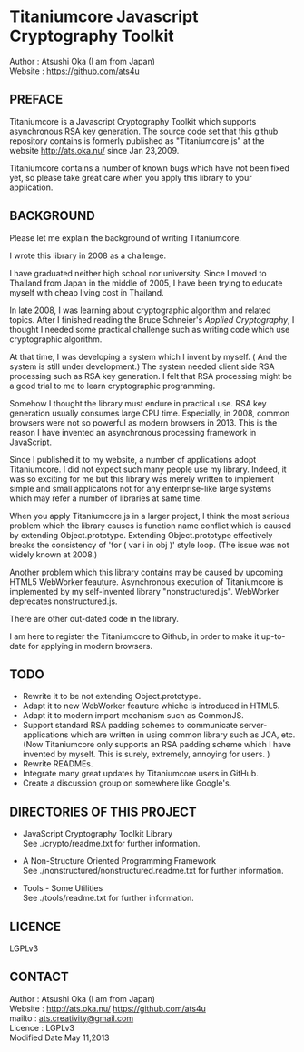 
Titaniumcore Javascript Cryptography Toolkit
============================================

Author :  Atsushi Oka (I am from Japan)  
Website : https://github.com/ats4u  

PREFACE
-------

Titaniumcore is a Javascript Cryptography Toolkit which supports asynchronous
RSA key generation. The source code set that this github repository contains
is formerly published as "Titaniumcore.js" at the website http://ats.oka.nu/
since Jan 23,2009.

Titaniumcore contains a number of known bugs which have not been fixed yet, so
please take great care when you apply this library to your application.



BACKGROUND
----------

Please let me explain the background of writing Titaniumcore.

I wrote this library in 2008 as a challenge. 

I have graduated neither high school nor university. Since I moved to Thailand
from Japan in the middle of 2005, I have been trying to educate myself with
cheap living cost in Thailand.

In late 2008, I was learning about cryptographic algorithm and related topics.
After I finished reading the Bruce Schneier's _Applied Cryptography_, I thought
I needed some practical challenge such as writing code which use cryptographic
algorithm.

At that time, I was developing a system which I invent by myself. ( And the
system is still under development.) The system needed client side RSA processing
such as RSA key generation. I felt that RSA processing might be a good trial to
me to learn cryptographic programming.

Somehow I thought the library must endure in practical use. RSA key generation
usually consumes large CPU time. Especially, in 2008, common browsers were not
so powerful as modern browsers in 2013. This is the reason I have invented an
asynchronous processing framework in JavaScript.

Since I published it to my website, a number of applications adopt
Titaniumcore.  I did not expect such many people use my library. Indeed, it was
so exciting for me but this library was merely written to implement simple and
small applicatons not for any enterprise-like large systems which may refer
a number of libraries at same time.

When you apply Titaniumcore.js in a larger project, I think the most serious
problem which the library causes is function name conflict which is caused by
extending Object.prototype. Extending Object.prototype effectively breaks the
consistency of 'for ( var i in obj )' style loop. (The issue was not widely
known at 2008.)

Another problem which this library contains may be caused by upcoming HTML5
WebWorker feauture. Asynchronous execution of Titaniumcore is implemented by my
self-invented library "nonstructured.js". WebWorker deprecates
nonstructured.js.

There are other out-dated code in the library.

I am here to register the Titaniumcore to Github, in order to make it up-to-date
for applying in modern browsers.



TODO
----
- Rewrite it to be not extending Object.prototype.
- Adapt it to new WebWorker feauture whiche is introduced in HTML5.
- Adapt it to modern import mechanism such as CommonJS.
- Support standard RSA padding schemes to communicate server-applications which
  are written in using common library such as JCA, etc.  (Now Titaniumcore only
  supports an RSA padding scheme which I have invented by myself. This is
  surely, extremely, annoying for users. )
- Rewrite READMEs.
- Integrate many great updates by Titaniumcore users in GitHub.
- Create a discussion group on somewhere like Google's.



DIRECTORIES OF THIS PROJECT
---------------------------

- JavaScript Cryptography Toolkit Library   
  See ./crypto/readme.txt for further information.

- A Non-Structure Oriented Programming Framework   
  See  ./nonstructured/nonstructured.readme.txt for further information.


- Tools - Some Utilities   
  See ./tools/readme.txt for further information.



LICENCE
-------
LGPLv3  

  
CONTACT
--------
Author :  Atsushi Oka (I am from Japan)  
Website : http://ats.oka.nu/  https://github.com/ats4u  
mailto : ats.creativity@gmail.com  
Licence : LGPLv3  
Modified Date May 11,2013  


